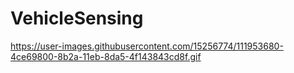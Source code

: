 # VehicleSensing
https://user-images.githubusercontent.com/15256774/111953680-4ce69800-8b2a-11eb-8da5-4f143843cd8f.gif
